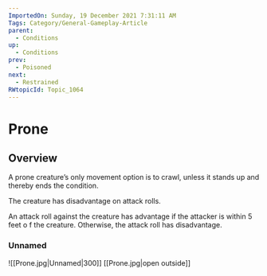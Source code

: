 ```yaml
---
ImportedOn: Sunday, 19 December 2021 7:31:11 AM
Tags: Category/General-Gameplay-Article
parent:
  - Conditions
up:
  - Conditions
prev:
  - Poisoned
next:
  - Restrained
RWtopicId: Topic_1064
---
```

# Prone
## Overview
A prone creature’s only movement option is to crawl, unless it stands up and thereby ends the condition.

The creature has disadvantage on attack rolls.

An attack roll against the creature has advantage if the attacker is within 5 feet o f the creature. Otherwise, the attack roll has disadvantage.

### Unnamed
![[Prone.jpg|Unnamed|300]]
[[Prone.jpg|open outside]]
